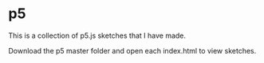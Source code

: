 # p5

This is a collection of p5.js sketches that I have made.

Download the p5 master folder and open each index.html to view sketches.
